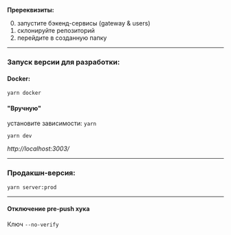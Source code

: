 **Пререквизиты:**

0. запустите бэкенд-сервисы (gateway & users)
1. склонируйте репозиторий
2. перейдите в созданную папку
---

### Запуск версии для разработки:
#### Docker:
`yarn docker`


#### "Вручную"
установите зависимости: `yarn`

`yarn dev`

*http://localhost:3003/*

---
### Продакшн-версия:

`yarn server:prod`

---

#### Отключение pre-push хука
Ключ `--no-verify`
